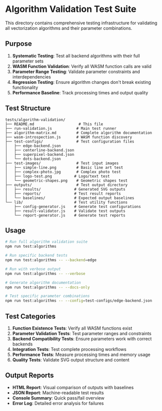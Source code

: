 # Algorithm Validation Test Suite

This directory contains comprehensive testing infrastructure for validating all vectorization algorithms and their parameter combinations.

## Purpose

1. **Systematic Testing**: Test all backend algorithms with their full parameter sets
2. **WASM Function Validation**: Verify all WASM function calls are valid
3. **Parameter Range Testing**: Validate parameter constraints and interdependencies
4. **Regression Testing**: Ensure algorithm changes don't break existing functionality
5. **Performance Baseline**: Track processing times and output quality

## Test Structure

```
tests/algorithm-validation/
├── README.md                    # This file
├── run-validation.js           # Main test runner
├── algorithm-matrix.md         # Complete algorithm documentation
├── wasm-introspection.js       # WASM function discovery
├── test-configs/               # Test configuration files
│   ├── edge-backend.json
│   ├── centerline-backend.json
│   ├── superpixel-backend.json
│   └── dots-backend.json
├── test-images/                # Test input images
│   ├── simple-line.png         # Basic line art test
│   ├── complex-photo.jpg       # Complex photo test
│   ├── logo-test.png          # Logo/text test
│   └── geometric-shapes.png    # Geometric shapes test
├── outputs/                    # Test output directory
│   ├── results/               # Generated SVG outputs
│   ├── reports/               # Test result reports
│   └── baselines/             # Expected output baselines
└── lib/                       # Test utility functions
    ├── config-generator.js    # Generate test configurations
    ├── result-validator.js    # Validate test outputs
    └── report-generator.js    # Generate test reports
```

## Usage

```bash
# Run full algorithm validation suite
npm run test:algorithms

# Run specific backend tests
npm run test:algorithms -- --backend=edge

# Run with verbose output
npm run test:algorithms -- --verbose

# Generate algorithm documentation
npm run test:algorithms -- --docs-only

# Test specific parameter combinations
npm run test:algorithms -- --config=test-configs/edge-backend.json
```

## Test Categories

1. **Function Existence Tests**: Verify all WASM functions exist
2. **Parameter Validation Tests**: Test parameter ranges and constraints
3. **Backend Compatibility Tests**: Ensure parameters work with correct backends
4. **Integration Tests**: Test complete processing workflows
5. **Performance Tests**: Measure processing times and memory usage
6. **Quality Tests**: Validate SVG output structure and content

## Output Reports

- **HTML Report**: Visual comparison of outputs with baselines
- **JSON Report**: Machine-readable test results
- **Console Summary**: Quick pass/fail overview
- **Error Log**: Detailed error analysis for failures
